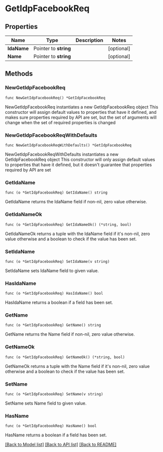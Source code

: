 # GetIdpFacebookReq

## Properties

Name | Type | Description | Notes
------------ | ------------- | ------------- | -------------
**IdaName** | Pointer to **string** |  | [optional] 
**Name** | Pointer to **string** |  | [optional] 

## Methods

### NewGetIdpFacebookReq

`func NewGetIdpFacebookReq() *GetIdpFacebookReq`

NewGetIdpFacebookReq instantiates a new GetIdpFacebookReq object
This constructor will assign default values to properties that have it defined,
and makes sure properties required by API are set, but the set of arguments
will change when the set of required properties is changed

### NewGetIdpFacebookReqWithDefaults

`func NewGetIdpFacebookReqWithDefaults() *GetIdpFacebookReq`

NewGetIdpFacebookReqWithDefaults instantiates a new GetIdpFacebookReq object
This constructor will only assign default values to properties that have it defined,
but it doesn't guarantee that properties required by API are set

### GetIdaName

`func (o *GetIdpFacebookReq) GetIdaName() string`

GetIdaName returns the IdaName field if non-nil, zero value otherwise.

### GetIdaNameOk

`func (o *GetIdpFacebookReq) GetIdaNameOk() (*string, bool)`

GetIdaNameOk returns a tuple with the IdaName field if it's non-nil, zero value otherwise
and a boolean to check if the value has been set.

### SetIdaName

`func (o *GetIdpFacebookReq) SetIdaName(v string)`

SetIdaName sets IdaName field to given value.

### HasIdaName

`func (o *GetIdpFacebookReq) HasIdaName() bool`

HasIdaName returns a boolean if a field has been set.

### GetName

`func (o *GetIdpFacebookReq) GetName() string`

GetName returns the Name field if non-nil, zero value otherwise.

### GetNameOk

`func (o *GetIdpFacebookReq) GetNameOk() (*string, bool)`

GetNameOk returns a tuple with the Name field if it's non-nil, zero value otherwise
and a boolean to check if the value has been set.

### SetName

`func (o *GetIdpFacebookReq) SetName(v string)`

SetName sets Name field to given value.

### HasName

`func (o *GetIdpFacebookReq) HasName() bool`

HasName returns a boolean if a field has been set.


[[Back to Model list]](../README.md#documentation-for-models) [[Back to API list]](../README.md#documentation-for-api-endpoints) [[Back to README]](../README.md)


